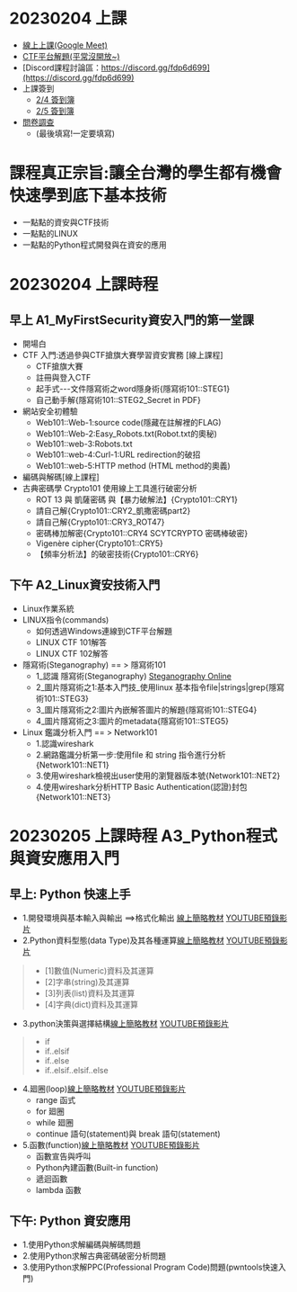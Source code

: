 # 20230204 上課
- [線上上課(Google Meet)]()
- [CTF平台解題(平常沒開放~)]()
- [Discord課程討論區：https://discord.gg/fdp6d699](https://discord.gg/fdp6d699)
- 上課簽到
  - [2/4 簽到簿](https://forms.gle/TjzKdoCwXRt9wTzb7)
  - [2/5 簽到簿](https://forms.gle/TCjCFFqQ7ayccNLN8)
- [問卷調查](https://forms.gle/WT1vQ3x7HC9FD7Gu6)
  - (最後填寫!一定要填寫) 

# 課程真正宗旨:讓全台灣的學生都有機會快速學到底下基本技術
- 一點點的資安與CTF技術
- 一點點的LINUX
- 一點點的Python程式開發與在資安的應用

# 20230204 上課時程
## 早上 A1_MyFirstSecurity資安入門的第一堂課
- 開場白
- CTF 入門:透過參與CTF搶旗大賽學習資安實務 [線上課程]
  - CTF搶旗大賽
  - 註冊與登入CTF
  - 起手式---文件隱寫術之word隱身術{隱寫術101::STEG1}
  - 自己動手解{隱寫術101::STEG2_Secret in PDF}
- 網站安全初體驗
  - Web101::Web-1:source code(隱藏在註解裡的FLAG)
  - Web101::Web-2:Easy_Robots.txt(Robot.txt的奧秘)
  - Web101::web-3:Robots.txt
  - Web101::web-4:Curl-1:URL redirection的破招
  - Web101::web-5:HTTP method (HTML method的奧義)
- 編碼與解碼[線上課程]
- 古典密碼學  Crypto101  使用線上工具進行破密分析
  - ROT 13 與 凱薩密碼 與【暴力破解法】{Crypto101::CRY1}
  - 請自己解{Crypto101::CRY2_凱撒密碼part2}
  - 請自己解{Crypto101::CRY3_ROT47}
  - 密碼棒加解密{Crypto101::CRY4 SCYTCRYPTO 密碼棒破密}
  - Vigenère cipher{Crypto101::CRY5}
  - 【頻率分析法】的破密技術{Crypto101::CRY6}


## 下午 A2_Linux資安技術入門
- Linux作業系統
- LINUX指令(commands)
  - 如何透過Windows連線到CTF平台解題
  - LINUX CTF 101解答 
  - LINUX CTF 102解答 
- 隱寫術(Steganography) == >  隱寫術101
  - 1_認識 隱寫術(Steganography)  [Steganography Online](https://stylesuxx.github.io/steganography/)
  - 2_圖片隱寫術之1:基本入門技_使用linux 基本指令file|strings|grep{隱寫術101::STEG3}
  - 3_圖片隱寫術之2:圖片內嵌解答圖片的解題{隱寫術101::STEG4}
  - 4_圖片隱寫術之3:圖片的metadata{隱寫術101::STEG5}
- Linux 鑑識分析入門 == >  Network101
  - 1.認識wireshark
  - 2.網路鑑識分析第一步:使用file 和 string 指令進行分析{Network101::NET1}
  - 3.使用wireshark檢視出user使用的瀏覽器版本號{Network101::NET2}
  - 4.使用wireshark分析HTTP Basic Authentication(認證)封包{Network101::NET3}
# 20230205 上課時程 A3_Python程式與資安應用入門 
## 早上: Python 快速上手
- 1.開發環境與基本輸入與輸出 ==>格式化輸出 [線上簡略教材]() [YOUTUBE預錄影片]() 
- 2.Python資料型態(data Type)及其各種運算[線上簡略教材]() [YOUTUBE預錄影片]() 
>* [1]數值(Numeric)資料及其運算
>* [2]字串(string)及其運算
>* [3]列表(list)資料及其運算
>* [4]字典(dict)資料及其運算 
- 3.python決策與選擇結構[線上簡略教材]() [YOUTUBE預錄影片]() 
>* if     
>* if..elsif     
>* if..else
>* if..elsif..elsif..else
- 4.廻圈(loop)[線上簡略教材]() [YOUTUBE預錄影片]() 
  - range 函式
  - for 廻圈
  - while 廻圈
  - continue 語句(statement)與 break 語句(statement) 
- 5.函數(function)[線上簡略教材]() [YOUTUBE預錄影片]() 
  - 函數宣告與呼叫
  - Python內建函數(Built-in function)
  - 遞迴函數
  - lambda 函數

## 下午: Python 資安應用
- 1.使用Python求解編碼與解碼問題
- 2.使用Python求解古典密碼破密分析問題
- 3.使用Python求解PPC(Professional Program Code)問題(pwntools快速入門)
